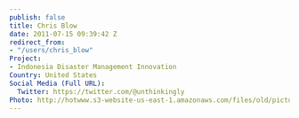 ```yaml
---
publish: false
title: Chris Blow
date: 2011-07-15 09:39:42 Z
redirect_from:
- "/users/chris_blow"
Project:
- Indonesia Disaster Management Innovation
Country: United States
Social Media (Full URL):
  Twitter: https://twitter.com/@unthinkingly
Photo: http://hotwww.s3-website-us-east-1.amazonaws.com/files/old/pictures/picture-16-1433268781.jpg
---
```

